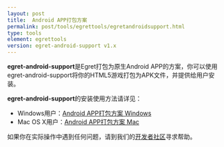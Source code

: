 ```yaml
---
layout: post
title:  Android APP打包方案
permalink: post/tools/egrettools/egretandroidsupport.html
type: tools
element: egrettools
version: egret-android-support v1.x
---
```


**egret-android-support**是Egret打包为原生Android APP的方案，你可以使用egret-android-support将你的HTML5游戏打包为APK文件，并提供给用户安装。

**egret-android-support**的安装使用方法请详见：

* Windows用户：<a href="{{site.baseurl}}/post/tools/native/androidforwindows.html" target="_blank">Android APP打包方案 Windows</a>
* Mac OS X用户：<a href="{{site.baseurl}}/post/tools/native/androidformac.html" target="_blank">Android APP打包方案 Mac</a>

如果你在实际操作中遇到任何问题，请到我们的<a href="http://bbs.egret-labs.org/forum.php" target="_blank">开发者社区</a>寻求帮助。
